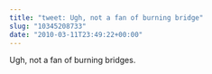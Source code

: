 ```yaml
---
title: "tweet: Ugh, not a fan of burning bridge"
slug: "10345208733"
date: "2010-03-11T23:49:22+00:00"
---
```

Ugh, not a fan of burning bridges.